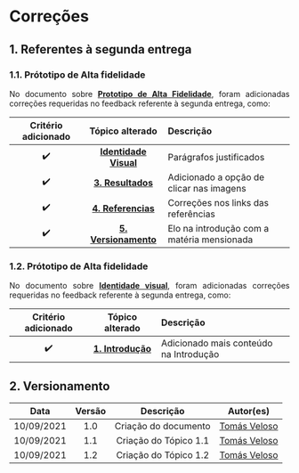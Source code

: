 # Correções

## 1. Referentes à segunda entrega

### 1.1. Prótotipo de Alta fidelidade

<p align = "justify">No documento sobre <a href="https://unbarqdsw2021-1.github.io/2021.1_G04_Cardeal/modelagem/prototipo_alta/"><b>Prototipo de Alta Fidelidade</b></a>, foram adicionadas correções requeridas no feedback referente à segunda entrega, como:</p>

| **Critério adicionado** |                                                  **Tópico alterado**                                                   | **Descrição**                              |
| :---------------------: | :--------------------------------------------------------------------------------------------------------------------: | :----------------------------------------- |
|   :heavy_check_mark:    |        **[Identidade Visual](https://unbarqdsw2021-1.github.io/2021.1_G04_Cardeal/modelagem/prototipo_alta/)**         | Parágrafos justificados                    |
|   :heavy_check_mark:    |      **[3. Resultados](https://unbarqdsw2021-1.github.io/2021.1_G04_Cardeal/modelagem/prototipo_alta/#311-home)**      | Adicionado a opção de clicar nas imagens   |
|   :heavy_check_mark:    |   **[4. Referencias](https://unbarqdsw2021-1.github.io/2021.1_G04_Cardeal/modelagem/prototipo_alta/#4-referencias)**   | Correções nos links das referências        |
|   :heavy_check_mark:    | **[5. Versionamento](https://unbarqdsw2021-1.github.io/2021.1_G04_Cardeal/modelagem/prototipo_alta/#5-versionamento)** | Elo na introdução com a matéria mensionada |

### 1.2. Prótotipo de Alta fidelidade

<p align = "justify">No documento sobre <a href="https://unbarqdsw2021-1.github.io/2021.1_G04_Cardeal/modelagem/identidadeVisual/"><b>Identidade visual</b></a>, foram adicionadas correções requeridas no feedback referente à segunda entrega, como:</p>

| **Critério adicionado** |                                                **Tópico alterado**                                                 | **Descrição**                          |
| :---------------------: | :----------------------------------------------------------------------------------------------------------------: | :------------------------------------- |
|   :heavy_check_mark:    | **[1. Introdução](https://unbarqdsw2021-1.github.io/2021.1_G04_Cardeal/modelagem/identidadeVisual/#1-introducao)** | Adicionado mais conteúdo na Introdução |

## 2. Versionamento

|    Data    | Versão |       Descrição       |                   Autor(es)                    |
| :--------: | :----: | :-------------------: | :--------------------------------------------: |
| 10/09/2021 |  1.0   | Criação do documento  | [Tomás Veloso](https://github.com/tomasvelos0) |
| 10/09/2021 |  1.1   | Criação do Tópico 1.1 | [Tomás Veloso](https://github.com/tomasvelos0) |
| 10/09/2021 |  1.2   | Criação do Tópico 1.2 | [Tomás Veloso](https://github.com/tomasvelos0) |
